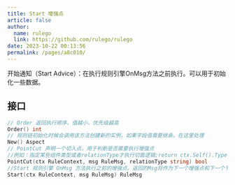```yaml
---
title: Start 增强点
article: false
author: 
  name: rulego
  link: https://github.com/rulego/rulego
date: 2023-10-22 00:13:56
permalink: /pages/a8c010/
---
```


开始通知（Start Advice）：在执行规则引擎OnMsg方法之前执行。可以用于初始化一些数据。

## 接口

```go
// Order 返回执行顺序，值越小，优先级越高
Order() int
// 规则链初始化时候会调用该方法创建新的实例，如果字段值需要继承，在这里处理
New() Aspect
// PointCut 声明一个切入点，用于判断是否需要执行增强点
//例如：指定某些组件类型或者relationType才执行切面逻辑;return ctx.Self().Type()=="mqttClient"
PointCut(ctx RuleContext, msg RuleMsg, relationType string) bool
//Start 规则引擎 OnMsg 方法执行之前的增强点。返回的Msg将作为下一个增强点和下一个节点 OnMsg 方法的入参。
Start(ctx RuleContext, msg RuleMsg) RuleMsg
```
